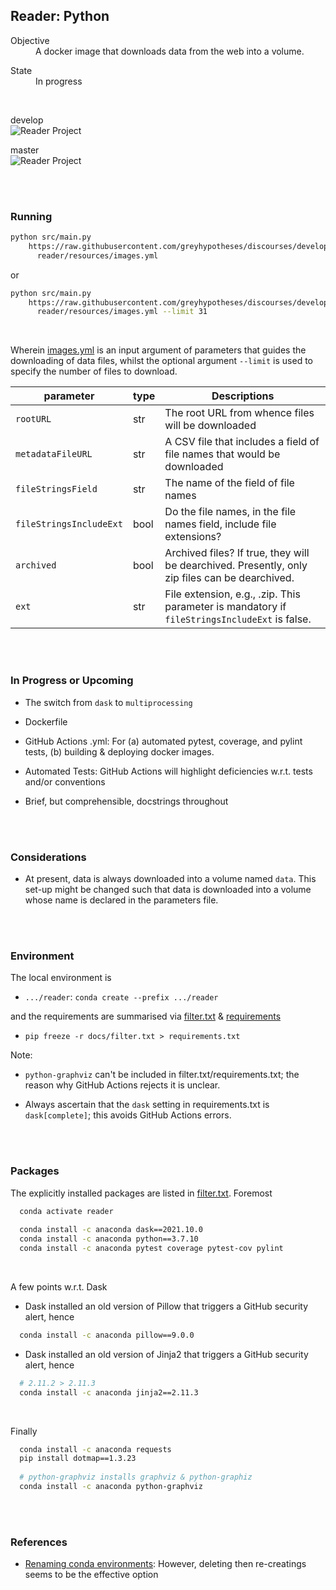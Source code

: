 ## Reader: Python

<dl>
    <dt>Objective</dt>
    <dd>A docker image that downloads data from the web into a volume.</dd>
</dl>

<dl>
    <dt>State</dt>
    <dd>In progress</dd>
</dl>

<br>

develop <br>
![Reader Project](https://github.com/greyhypotheses/readerpython/workflows/Reader%20Project/badge.svg?branch=develop)

master <br>
![Reader Project](https://github.com/greyhypotheses/readerpython/workflows/Reader%20Project/badge.svg?branch=master)

<br>
<br>

### Running

```bash
python src/main.py
    https://raw.githubusercontent.com/greyhypotheses/discourses/develop/
      reader/resources/images.yml
```

or

```bash
python src/main.py
    https://raw.githubusercontent.com/greyhypotheses/discourses/develop/
      reader/resources/images.yml --limit 31
```

<br>

Wherein [images.yml](https://raw.githubusercontent.com/greyhypotheses/discourses/develop/reader/resources/images.yml) is an input argument of parameters that guides the downloading of data files, whilst the optional argument `--limit` is used to specify the number of files to download.

parameter | type | Descriptions
---  | ---  | ---
`rootURL` | str | The root URL from whence files will be downloaded
`metadataFileURL` | str | A CSV file that includes a field of file names that would be downloaded
`fileStringsField` | str | The name of the field of file names
`fileStringsIncludeExt` | bool | Do the file names, in the file names field, include file extensions?
`archived` | bool | Archived files?  If true, they will be dearchived.  Presently, only zip files can be dearchived.
`ext` | str | File extension, e.g., .zip.  This parameter is mandatory if `fileStringsIncludeExt` is false.

<br>
<br>

### In Progress or Upcoming

* The switch from `dask` to `multiprocessing`

* Dockerfile

* GitHub Actions .yml: For (a) automated pytest, coverage, and pylint tests, (b) building & deploying docker images.

* Automated Tests: GitHub Actions will highlight deficiencies w.r.t. tests and/or conventions

* Brief, but comprehensible, docstrings throughout

<br>
<br>

### Considerations

* At present, data is always downloaded into a volume named `data`.  This set-up might be changed such that data is downloaded into a volume whose name is declared in the parameters file.


<br>
<br>

### Environment

The local environment is

* `.../reader`: `conda create --prefix .../reader`

and the requirements are summarised via [filter.txt](./docs/filter.txt) & [requirements](requirements.txt)

* `pip freeze -r docs/filter.txt > requirements.txt`

Note:

* `python-graphviz` can't be included in filter.txt/requirements.txt; the reason why GitHub Actions rejects it is unclear.

* Always ascertain that the `dask` setting in requirements.txt is `dask[complete]`; this avoids GitHub Actions errors.

<br>
<br>

### Packages

The explicitly installed packages are listed in [filter.txt](./docs/filter.txt).  Foremost

```bash
  conda activate reader
    
  conda install -c anaconda dask==2021.10.0
  conda install -c anaconda python==3.7.10
  conda install -c anaconda pytest coverage pytest-cov pylint
```

<br>

A few points w.r.t. Dask

* Dask installed an old version of Pillow that triggers a GitHub security alert, hence<br>
```bash
  conda install -c anaconda pillow==9.0.0
```

* Dask installed an old version of Jinja2 that triggers a GitHub security alert, hence<br>
```bash
  # 2.11.2 > 2.11.3
  conda install -c anaconda jinja2==2.11.3
```

<br>

Finally

```bash
  conda install -c anaconda requests 
  pip install dotmap==1.3.23
  
  # python-graphviz installs graphviz & python-graphiz
  conda install -c anaconda python-graphviz
```

<br>
<br>

### References

* [Renaming conda environments](https://www.scivision.dev/rename-conda-python-environment/): However, deleting then re-creatings seems to be the effective option

<br>
<br>
